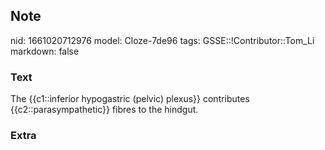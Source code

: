 ## Note
nid: 1661020712976
model: Cloze-7de96
tags: GSSE::!Contributor::Tom_Li
markdown: false

### Text
<div>
  The {{c1::inferior hypogastric (pelvic) plexus}} contributes
  {{c2::parasympathetic}} fibres to the hindgut.
</div>

### Extra

